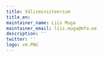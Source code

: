 ```yaml
---
title: Välisministeerium
title_en:
maintainer_name: Liis Muga
maintainer_email: liis.muga@mfa.ee
description: ''
twitter: ''
logo: vm.PNG
---
```


